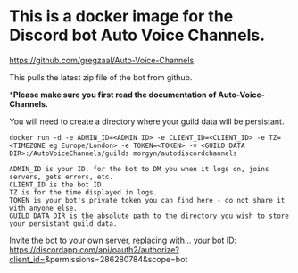 # This is a docker image for the Discord bot Auto Voice Channels.

https://github.com/gregzaal/Auto-Voice-Channels

This pulls the latest zip file of the bot from github.

***Please make sure you first read the documentation of Auto-Voice-Channels.**

You will need to create a directory where your guild data will be persistant.

`docker run -d -e ADMIN_ID=<ADMIN ID> -e CLIENT_ID=<CLIENT_ID> -e TZ=<TIMEZONE eg Europe/London> -e TOKEN=<TOKEN> -v <GUILD DATA DIR>:/AutoVoiceChannels/guilds morgyn/autodiscordchannels`


    ADMIN_ID is your ID, for the bot to DM you when it logs on, joins servers, gets errors, etc.
    CLIENT_ID is the bot ID.
    TZ is for the time displayed in logs.
    TOKEN is your bot's private token you can find here - do not share it with anyone else.
    GUILD DATA DIR is the absolute path to the directory you wish to store your persistant guild data.

Invite the bot to your own server, replacing <YOUR BOT ID> with... your bot ID: https://discordapp.com/api/oauth2/authorize?client_id=<YOUR BOT ID>&permissions=286280784&scope=bot
